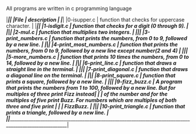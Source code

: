 All programs are written in c programming language

|_______________________|______________________________________________________________________________________________________________________________|
|File                   |         description                                                                                                          |                                                                                        _______________________|______________________________________________________________________________________________________________________________|
|0-isupper.c            |         function that checks for uppercase character.                                                                        |
|_______________________|______________________________________________________________________________________________________________________________|
|1-isdigit.c            |         function that checks for a digit (0 through 9).                                                                      |
|_______________________|______________________________________________________________________________________________________________________________|
|2-mul.c                |         function that multiplies two integers.                                                                               |
|_______________________|______________________________________________________________________________________________________________________________|
|3-print_numbers.c      |         function that prints the numbers, from 0 to 9, followed by a new line.                                               |
|_______________________|______________________________________________________________________________________________________________________________|
|4-print_most_numbers.c |         function that prints the numbers, from 0 to 9, followed by a new line except number(2 and 4)                         |
|_______________________|______________________________________________________________________________________________________________________________|
|5-more_numbers.c       |         function that prints 10 times the numbers, from 0 to 14, followed by a new line.                                     |
|_______________________|______________________________________________________________________________________________________________________________|
|6-print_line.c         |         function that draws a straight line in the terminal.                                                                 |
|_______________________|______________________________________________________________________________________________________________________________|
|7-print_diagonal.c     |         function that draws a diagonal line on the terminal.                                                                 |
|_______________________|______________________________________________________________________________________________________________________________|
|8-print_square.c       |         function that prints a square, followed by a new line.                                                               |
|_______________________|______________________________________________________________________________________________________________________________|
|9-fizz_buzz.c          |        A program that prints the numbers from 1 to 100, followed by a new line. But for multiples of three print Fizz instead| |                       |        of the number and  for the multiples of five print Buzz. For numbers which are multiples of both three and five print | |                       |        FizzBuzz.                                                                                                             |
|_______________________|______________________________________________________________________________________________________________________________|
|10-print_triangle.c    |      function that prints a triangle, followed by a new line.                                                                |
|_______________________|______________________________________________________________________________________________________________________________|
